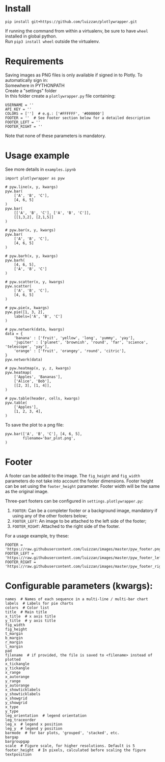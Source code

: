 # Install

`pip install git+https://github.com/luizzan/plotlywrapper.git`

If running the command from within a virtualenv, be sure to have `wheel` installed in global python.<br>
Run `pip3 install wheel` outside the virtualenv.

# Requirements

Saving images as PNG files is only available if signed in to Plotly. To automatically sign in:<br>
Somewhere in PYTHONPATH<br>
Create a "settings" folder<br>
In this folder create a `plotlywrapper.py` file containing:

```
USERNAME = ''
API_KEY = ''
COLORS = ['']  # e.g.: ['#FFFFFF', '#000000']
FOOTER = ''  # See Footer section below for a detailed description
FOOTER_LEFT = ''
FOOTER_RIGHT = ''
```

Note that none of these parameters is mandatory.

# Usage example

See more details in `examples.ipynb`

```
import plotlywrapper as pyw

# pyw.line(x, y, kwargs)
pyw.bar(
	['A', 'B', 'C'],
	[4, 6, 5]
)
pyw.bar(
	[['A', 'B', 'C'], ['A', 'B', 'C']],
	[[1,3,2], [2,1,5]]
)

# pyw.bar(x, y, kwargs)
pyw.bar(
	['A', 'B', 'C'],
	[4, 6, 5]
)

# pyw.barh(x, y, kwargs)
pyw.barh(
	[4, 6, 5],
	['A', 'B', 'C']
)

# pyw.scatter(x, y, kwargs)
pyw.scatter(
	['A', 'B', 'C'],
	[4, 6, 5]
)

# pyw.pie(x, kwargs)
pyw.pie([1, 3, 2],
	labels=['A', 'B', 'C']
)

# pyw.network(data, kwargs)
data = {
	'banana' : ['fruit', 'yellow', 'long', 'yummy', 'yay'],
	'jupiter' : ['planet', 'brownish', 'round', 'far', 'science', 'telescope', 'yay'],
	'orange' : ['fruit', 'orangey', 'round', 'citric'],
}
pyw.network(data)

# pyw.heatmap(x, y, z, kwargs)
pyw.heatmap(
    ['Apples', 'Bananas'],
    ['Alice', 'Bob'],
    [[2, 3], [1, 4]],
)

# pyw.table(header, cells, kwargs)
pyw.table(
    ['Apples'],
    [1, 2, 3, 4],
)
```

To save the plot to a png file:

```
pyw.bar(['A', 'B', 'C'], [4, 6, 5],
        filename='bar_plot.png',
)
```

# Footer

A footer can be added to the image. The `fig_height` and `fig_width` parameters do not take into account the footer dimensions. Footer height can be set using the `footer_height` parameter. Footer width will be the same as the original image.

Three-part footers can be configured in `settings.plotlywrapper.py`:<br>
1. `FOOTER`: Can be a completer footer or a background image, mandatory if using any of the other footers below;
2. `FOOTER_LEFT`: An image to be attached to the left side of the footer;
3. `FOOTER_RIGHT`: Attached to the right side of the footer.

For a usage example, try these:
```
FOOTER = 'https://raw.githubusercontent.com/luizzan/images/master/pyw_footer.png'
FOOTER_LEFT = 'https://raw.githubusercontent.com/luizzan/images/master/pyw_footer_left.png'
FOOTER_RIGHT = 'https://raw.githubusercontent.com/luizzan/images/master/pyw_footer_right.png'
```

# Configurable parameters (kwargs):

```
names  # Names of each sequence in a multi-line / multi-bar chart
labels  # Labels for pie charts
colors  # Color list
title  # Main title
x_title  # x axis title
y_title  # y axis title
fig_width
fig_height
t_margin
b_margin
r_margin
l_margin
pad
filename  # if provided, the file is saved to <filename> instead of plotted
x_tickangle
y_tickangle
x_range
x_autorange
y_range
y_autorange
x_showticklabels
y_showticklabels
x_showgrid
y_showgrid
x_type
y_type
leg_orientation  # legend orientation
leg_traceorder
leg_x  # legend x position
leg_y  # legend y position
barmode  # for bar plots, 'grouped', 'stacked', etc.
bargap
bargroupgap
scale  # Figure scale, for higher resolutions. Default is 5
footer_height  # In pixels, calculated before scaling the figure
textposition
```
